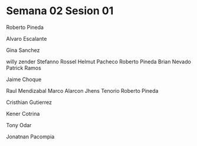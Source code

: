 # Semana 02 Sesion 01

Roberto Pineda

Alvaro Escalante


Gina Sanchez







willy zender
Stefanno Rossel
Helmut Pacheco
Roberto Pineda 
Brian Nevado
Patrick Ramos



Jaime Choque

Raul Mendizabal
Marco Alarcon
Jhens Tenorio
Roberto Pineda


Cristhian Gutierrez

Kener Cotrina



Tony Odar



Jonatnan Pacompia 




